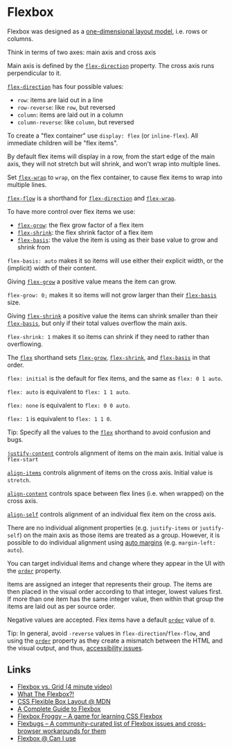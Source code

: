 # Flexbox

Flexbox was designed as a [one-dimensional layout model](https://developer.mozilla.org/en-US/docs/Web/CSS/CSS_Flexible_Box_Layout/Relationship_of_Flexbox_to_Other_Layout_Methods), i.e. rows or columns.

Think in terms of two axes: main axis and cross axis

Main axis is defined by the [`flex-direction`](https://developer.mozilla.org/en-US/docs/Web/CSS/flex-direction) property. The cross axis runs perpendicular to it.

[`flex-direction`](https://developer.mozilla.org/en-US/docs/Web/CSS/flex-direction) has four possible values:

* `row`: items are laid out in a line
* `row-reverse`: like `row`, but reversed
* `column`: items are laid out in a column
* `column-reverse`: like `column`, but reversed

To create a "flex container" use `display: flex` (or `inline-flex`). All immediate children will be "flex items".

By default flex items will display in a row, from the start edge of the main axis, they will not stretch but will shrink, and won't wrap into multiple lines.

Set [`flex-wrap`](https://developer.mozilla.org/en-US/docs/Web/CSS/flex-wrap) to `wrap`, on the flex container, to cause flex items to wrap into multiple lines.

[`flex-flow`](https://developer.mozilla.org/en-US/docs/Web/CSS/flex-flow) is a shorthand for [`flex-direction`](https://developer.mozilla.org/en-US/docs/Web/CSS/flex-direction) and [`flex-wrap`](https://developer.mozilla.org/en-US/docs/Web/CSS/flex-wrap).

To have more control over flex items we use:

* [`flex-grow`](https://developer.mozilla.org/en-US/docs/Web/CSS/flex-grow): the flex grow factor of a flex item
* [`flex-shrink`](https://developer.mozilla.org/en-US/docs/Web/CSS/flex-shrink): the flex shrink factor of a flex item
* [`flex-basis`](https://developer.mozilla.org/en-US/docs/Web/CSS/flex-basis): the value the item is using as their base value to grow and shrink from

`flex-basis: auto` makes it so items will use either their explicit width, or the (implicit) width of their content.

Giving [`flex-grow`](https://developer.mozilla.org/en-US/docs/Web/CSS/flex-grow) a positive value means the item can grow.

`flex-grow: 0;` makes it so items will not grow larger than their [`flex-basis`](https://developer.mozilla.org/en-US/docs/Web/CSS/flex-basis) size.

Giving [`flex-shrink`](https://developer.mozilla.org/en-US/docs/Web/CSS/flex-shrink) a positive value the items can shrink smaller than their [`flex-basis`](https://developer.mozilla.org/en-US/docs/Web/CSS/flex-basis), but only if their total values overflow the main axis.

`flex-shrink: 1` makes it so items can shrink if they need to rather than overflowing.

The [`flex`](https://developer.mozilla.org/en-US/docs/Web/CSS/flex) shorthand sets [`flex-grow`](https://developer.mozilla.org/en-US/docs/Web/CSS/flex-grow), [`flex-shrink`](https://developer.mozilla.org/en-US/docs/Web/CSS/flex-shrink), and [`flex-basis`](https://developer.mozilla.org/en-US/docs/Web/CSS/flex-basis) in that order.

`flex: initial` is the default for flex items, and the same as `flex: 0 1 auto`.

`flex: auto` is equivalent to `flex: 1 1 auto`.

`flex: none` is equivalent to `flex: 0 0 auto`.

`flex: 1` is equivalent to `flex: 1 1 0`.

Tip: Specify all the values to the [`flex`](https://developer.mozilla.org/en-US/docs/Web/CSS/flex) shorthand to avoid confusion and bugs.

[`justify-content`](https://developer.mozilla.org/en-US/docs/Web/CSS/justify-content) controls alignment of items on the main axis. Initial value is `flex-start`

[`align-items`](https://developer.mozilla.org/en-US/docs/Web/CSS/align-items) controls alignment of items on the cross axis. Initial value is `stretch`.

[`align-content`](https://developer.mozilla.org/en-US/docs/Web/CSS/align-content) controls space between flex lines (i.e. when wrapped) on the cross axis.

[`align-self`](https://developer.mozilla.org/en-US/docs/Web/CSS/align-self) controls alignment of an individual flex item on the cross axis.

There are no individual alignment properties (e.g. `justify-items` or `justify-self`) on the main axis as those items are treated as a group. However, it is possible to do individual alignment using [auto margins](https://developer.mozilla.org/en-US/docs/Web/CSS/CSS_Flexible_Box_Layout/Aligning_Items_in_a_Flex_Container#Using_auto_margins_for_main_axis_alignment) (e.g. `margin-left: auto`).

You can target individual items and change where they appear in the UI with the [`order`](https://developer.mozilla.org/en-US/docs/Web/CSS/order) property.

Items are assigned an integer that represents their group. The items are then placed in the visual order according to that integer, lowest values first. If more than one item has the same integer value, then within that group the items are laid out as per source order.

Negative values are accepted. Flex items have a default [`order`](https://developer.mozilla.org/en-US/docs/Web/CSS/order) value of `0`.

Tip: In general, avoid `-reverse` values in `flex-direction`/`flex-flow`, and using the [`order`](https://developer.mozilla.org/en-US/docs/Web/CSS/order) property as they create a mismatch between the HTML and the visual output, and thus, [accessibility issues](https://developer.mozilla.org/en-US/docs/Web/CSS/CSS_Flexible_Box_Layout/Ordering_Flex_Items).

## Links

* [Flexbox vs. Grid (4 minute video)](https://university.webflow.com/lesson/flex-vs-grid)
* [What The Flexbox?!](https://flexbox.io/)
* [CSS Flexible Box Layout @ MDN](https://developer.mozilla.org/en-US/docs/Web/CSS/CSS_Flexible_Box_Layout)
* [A Complete Guide to Flexbox](https://css-tricks.com/snippets/css/a-guide-to-flexbox/)
* [Flexbox Froggy – A game for learning CSS Flexbox](https://flexboxfroggy.com/)
* [Flexbugs – A community-curated list of Flexbox issues and cross-browser workarounds for them](https://github.com/philipwalton/flexbugs)
* [Flexbox @ Can I use](https://caniuse.com/#feat=flexbox)
